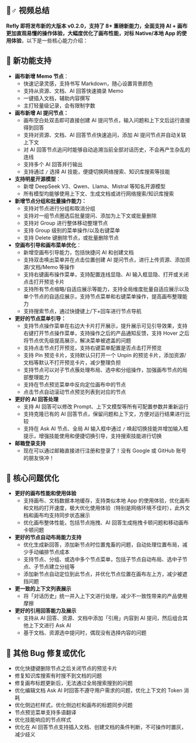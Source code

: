 ## 🦹♂️ 视频总结

**Refly 即将发布新的大版本 v0.2.0，支持了 8+ 重磅新能力，全面支持 AI + 画布更加直观易懂的操作体验，大幅度优化了画布性能，对标 Native/本地 App 的使用体验**，以下是一些核心能力介绍：

## **🌟** 新功能支持

- **画布新增 Memo 节点**：
  - 快速记录灵感，支持书写 Markdown，随心设置背景颜色
  - 支持从资源、文档、AI 回答快速摘录 Memo
  - 一键插入文档，辅助内容撰写
  - 主打轻量级记录，会有限制字数
- **画布新增 AI 提问节点：**
  - 画布空白处双击即可直接创建 AI 提问节点，输入问题和上下文后运行直接得到回答
  - 支持对资源、文档、AI 回答节点快速追问，添加 AI 提问节点并自动关联上下文
  - 对 AI 回答节点追问时能够自动追溯当前全部对话历史，不会再产生杂乱的连线
  - 支持多个 AI 回答并行输出
  - 支持通过 `/` 选择 AI 技能，便捷切换网络搜索、知识库搜索等技能
- **支持明星开源模型**：
  - 新增 DeepSeek V3、Qwen、Llama、Mistral 等知名开源模型
  - 所有模型均能够使用上下文、生成文档或进行网络搜索/知识库搜索
- **新增节点分组和批量操作能力：**
  - 支持对节点进行分组和取消分组
  - 支持对一组节点圈选后批量提问、添加为上下文或批量删除
  - 支持对 Group 进行整体移动整理节点
  - 支持 Group 级别的菜单操作/以及右键菜单
  - 支持 Delete 键删除节点，或批量删除节点
- **空画布引导和画布菜单优化**：
  - 新增空画布引导能力，包括快捷问 AI 和创建文档
  - 支持双击唤出菜单并在点击位置创建 AI 提问节点，进行上传资源、添加资源/文档/Memo 等操作
  - 支持右键画布操作菜单，支持配置连线显隐、AI 输入框显隐、打开或关闭点击打开预览卡片
  - 支持所有节点缩略/自适应展示等能力，支持全局维度批量自适应展示以及单个节点的自适应展示，支持节点菜单和右键菜单操作，提高画布整理能力
  - 支持搜索节点，通过快捷键上/下+回车进行节点导航
- **更好的节点菜单引导：**
  - 支持节点操作菜单在右边大卡片打开展示，提升展示可见引导效果，支持右键打开节点操作菜单，支持操作之后的产品通知反馈，支持 Hover 之后将节点优先级提高展示，解决菜单被遮盖的问题
  - 支持点击节点打开预览，支持右键菜单配置是否点击打开预览
  - 支持 Pin 预览卡片，支持默认只打开一个 Unpin 的预览卡片，添加资源/文档等默认不打开预览卡片，减少整理负担
  - 支持节点可以对子节点蔟处理布局、选中和分组操作，加强画布节点的局部整理能力
  - 支持在节点预览菜单中反向定位画布中的节点
  - 点击节点自动滚动节点预览列表到对应的节点
- **更好的 AI 回答处理**
  - 支持 AI 回答可以修改 Prompt、上下文模型等所有可配置参数并重新运行
  - 支持克隆已有的 AI 回答节点，保留问题和上下文，方便对运行结果进行比较
  - 支持在 Ask AI 节点、全局 AI 输入框中通过 `/` 唤起切换技能并增加输入框提示，增强技能使用和便捷切换引导，支持搜索技能进行切换
- **邮箱登录支持**
  - 现在可以通过邮箱直接进行注册和登录了！没有 Google 或 GitHub 账号的朋友快冲！

## **💫** 核心问题优化

- **更好的画布性能和使用体验**
  - 支持画布、文档数据本地缓存，支持类似本地 App 的使用体验，优化画布和文档的打开速度，极大优化使用体验（特别是网络环境不佳时），此外文档和画布均支持同步状态展示
  - 优化画布整体性能，包括节点拖拽、AI 回答生成拖拽卡顿问题和移动画布卡顿问题
- **更好的节点自动布局能力支持**
  - 优化生成新回答，添加新节点时位置鬼畜的问题，自动处理位置布局，减少手动编排节点成本
  - 支持节点、分组、或选中多个节点菜单，包括子节点自动布局、选中子节点、子节点建立分组等
  - 添加新节点自动定位到此节点，并优化节点位置在画布左上方，减少被遮挡问题
- **更一致的上下文列表展示**
  - 将「对话历史」统一并入上下文进行处理，减少不一致性带来的产品使用摩擦
- **更好的引用回答能力及展示**
  - 支持从 AI 回答、资源、文档中添加「引用」内容到 AI 提问，然后组合其他上下文进行 Ask AI
  - 基于文档、资源选中提问时，偶现没有选择内容的问题

## **🐞 其他 Bug 修复或优化**

- 优化快捷键删除节点之后关闭节点的预览卡片
- 修复知识库搜索有时搜不到文档的问题
- 修复画布标题更新后，无法通过全局搜索搜到的问题
- 优化编辑文档 Ask AI 时回答不遵守用户需求的问题，优化上下文的 Token 消耗
- 优化侧边栏样式，优化侧边栏和画布的标题同步问题
- 节点预览菜单支持多语翻译
- 优化技能响应的节点样式
- 优化在 AI 回答节点支持插入文档、创建文档的条件判断，不可操作时置灰，减少歧义
